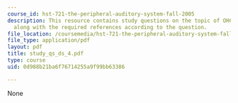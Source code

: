```yaml
---
course_id: hst-721-the-peripheral-auditory-system-fall-2005
description: This resource contains study questions on the topic of OHCs and electromotility
  along with the required references according to the question.
file_location: /coursemedia/hst-721-the-peripheral-auditory-system-fall-2005/0d988b21ba6f76714255a9f99bb63386_study_qs_ds_4.pdf
file_type: application/pdf
layout: pdf
title: study_qs_ds_4.pdf
type: course
uid: 0d988b21ba6f76714255a9f99bb63386

---
```

None